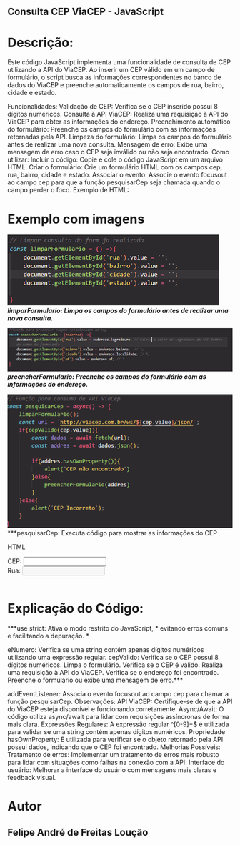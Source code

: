## Consulta CEP ViaCEP - JavaScript

# Descrição:
Este código JavaScript implementa uma funcionalidade de consulta de CEP utilizando a API do ViaCEP. Ao inserir um CEP válido em um campo de formulário, o script busca as informações correspondentes no banco de dados do ViaCEP e preenche automaticamente os campos de rua, bairro, cidade e estado.


Funcionalidades:
Validação de CEP: Verifica se o CEP inserido possui 8 dígitos numéricos.
Consulta à API ViaCEP: Realiza uma requisição à API do ViaCEP para obter as informações do endereço.
Preenchimento automático do formulário: Preenche os campos do formulário com as informações retornadas pela API.
Limpeza do formulário: Limpa os campos do formulário antes de realizar uma nova consulta.
Mensagem de erro: Exibe uma mensagem de erro caso o CEP seja inválido ou não seja encontrado.
Como utilizar:
Incluir o código: Copie e cole o código JavaScript em um arquivo HTML.
Criar o formulário: Crie um formulário HTML com os campos cep, rua, bairro, cidade e estado.
Associar o evento: Associe o evento focusout ao campo cep para que a função pesquisarCep seja chamada quando o campo perder o foco.
Exemplo de HTML:


# Exemplo com imagens

![exemplo](img/img_exemple.png)
<br>
***limparFormulario: Limpa os campos do formulário antes de realizar uma nova consulta.***

![exemplo2](img/Captura%20de%20tela%202024-10-03%20074035.png)
<br>
***preencherFormulario: Preenche os campos do formulário com as informações do endereço.***

![exemplo3](img/img_pesquisarCep.png)
***pesquisarCep: Executa código para mostrar as informações do CEP 

HTML


<!DOCTYPE html>
<html>
<head>
    <title>Consulta CEP</title>
</head>
<body>
    <form>
        <label for="cep">CEP:</label>
        <input type="text" id="cep" name="cep">
        <br>
        <label for="rua">Rua:</label>
        <input type="text" id="rua" name="rua" disabled>
        <br>
        </form>
    <script src="seu_script.js"></script>
</body>
</html>

<br>

# Explicação do Código:
***use strict: Ativa o modo restrito do JavaScript, * evitando erros comuns e facilitando a depuração. *

eNumero: Verifica se uma string contém apenas dígitos numéricos utilizando uma expressão regular.
cepValido: Verifica se o CEP possui 8 dígitos numéricos.
Limpa o formulário.
Verifica se o CEP é válido.
Realiza uma requisição à API do ViaCEP.
Verifica se o endereço foi encontrado.
Preenche o formulário ou exibe uma mensagem de erro.***
<br>

addEventListener: Associa o evento focusout ao campo cep para chamar a função pesquisarCep.
Observações:
API ViaCEP: Certifique-se de que a API do ViaCEP esteja disponível e funcionando corretamente.
Async/Await: O código utiliza async/await para lidar com requisições assíncronas de forma mais clara.
Expressões Regulares: A expressão regular ^[0-9]+$ é utilizada para validar se uma string contém apenas dígitos numéricos.
Propriedade hasOwnProperty: É utilizada para verificar se o objeto retornado pela API possui dados, indicando que o CEP foi encontrado.
Melhorias Possíveis:
Tratamento de erros: Implementar um tratamento de erros mais robusto para lidar com situações como falhas na conexão com a API.
Interface do usuário: Melhorar a interface do usuário com mensagens mais claras e feedback visual.

# Autor
## Felipe André de Freitas Loução